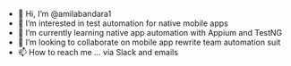 - 👋 Hi, I’m @amilabandara1
- 👀 I’m interested in test automation for native mobile apps
- 🌱 I’m currently learning native app automation with Appium and TestNG
- 💞️ I’m looking to collaborate on mobile app rewrite team automation suit
- 📫 How to reach me ... via Slack and emails

<!---
amilabandara1/amilabandara1 is a ✨ special ✨ repository because its `README.md` (this file) appears on your GitHub profile.
You can click the Preview link to take a look at your changes.
--->
